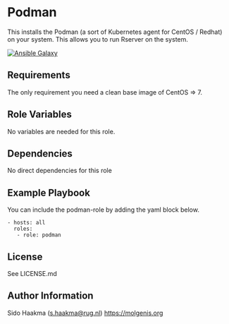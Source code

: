 Podman
=========
This installs the Podman (a sort of Kubernetes agent for CentOS / Redhat) on your system. This allows you to run Rserver on the system.

[![Ansible Galaxy](https://img.shields.io/badge/ansible--galaxy-podman-blue.svg)](https://galaxy.ansible.com/molgenis/armadillo1/)

Requirements
------------
The only requirement you need a clean base image of CentOS => 7.

Role Variables
--------------
No variables are needed for this role.

Dependencies
------------
No direct dependencies for this role

Example Playbook
----------------
You can include the podman-role by adding the yaml block below.

    - hosts: all
      roles:
       - role: podman
                   
License
-------
See LICENSE.md

Author Information
------------------
Sido Haakma (s.haakma@rug.nl)
https://molgenis.org